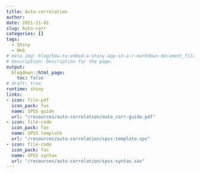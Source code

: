 ```yaml
---
title: Auto-correlation
author:
date: 2021-11-01
slug: Auto-corr
categories: []
tags:
  - Shiny
  - Web
# meta_img: blog/how-to-embed-a-shiny-app-in-a-r-markdown-document_files/shiny-app-in-blogdown.jpeg
# description: Description for the page.
output:
  blogdown::html_page:
    toc: false
# draft: true
runtime: shiny
links:
- icon: file-pdf
  icon_pack: fas
  name: SPSS guide 
  url: "/resources/auto-correlation/auto_corr-guide.pdf"
- icon: file-code
  icon_pack: fas
  name: SPSS template
  url: "/resources/auto-correlation/spss-template.sps"
- icon: file-code
  icon_pack: fas
  name: SPSS syntax
  url: "/resources/auto-correlation/spss-syntax.sav"
---
```

